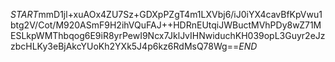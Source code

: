 $START$mmD1jl+xuAOx4ZU7Sz+GDXpPZgT4m1LXVbj6/iJ0iYX4cavBfKpVwu1btg2V/Cot/M920ASmF9H2ihVQuFAJ++HDRnEUtqiJWBuctMVhPDy8wZ71MESLkpWMThbqog6E9iR8yrPewI9Ncx7JklJvIHNwiduchKH039opL3Guyr2eJzzbcHLKy3eBjAkcYUoKh2YXk5J4p6kz6RdMsQ78Wg==$END$